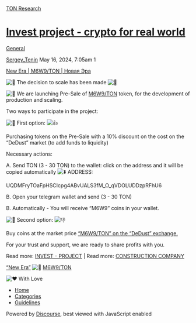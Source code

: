 [TON Research](/)

# [Invest project - crypto for real world](/t/invest-project-crypto-for-real-world/18262)

[General](/c/general/4) 

    

[Sergey\_Tenin](https://tonresear.ch/u/Sergey_Tenin)  May 16, 2024, 7:05am  1

[New Era | M6W9/TON | Новая Эра](http://t.me/InvestM6W9_bot)

![:pray:](https://tonresear.ch/images/emoji/twitter/pray.png?v=12 ":pray:") The decision to scale has been made ![:pray:](https://tonresear.ch/images/emoji/twitter/pray.png?v=12 ":pray:")

![:rocket:](https://tonresear.ch/images/emoji/twitter/rocket.png?v=12 ":rocket:") We are launching Pre-Sale of [M6W9/TON](https://app.leadteh.ru/w/bGM4f?k=gyax2pCR) token, for the development of production and scaling.

Two ways to participate in the project:

![:rocket:](https://tonresear.ch/images/emoji/twitter/rocket.png?v=12 ":rocket:") First option: ![:+1:](https://tonresear.ch/images/emoji/twitter/+1.png?v=12 ":+1:")

Purchasing tokens on the Pre-Sale with a 10% discount on the cost on the “DeDust” market (to add funds to liquidity)

Necessary actions:

A. Send TON (3 - 30 TON) to the wallet: click on the address and it will be copied automatically ![:arrow_down:](https://tonresear.ch/images/emoji/twitter/arrow_down.png?v=12 ":arrow_down:") ADDRESS:

UQDMFryTOaFpHSCIcpg4ABvUALS3fM\_O\_qVDOLUDDzpRFhU6

B. Open your telegram wallet and send (3 - 30 TON)

B. Automatically - You will receive “M6W9” coins in your wallet.

![:rocket:](https://tonresear.ch/images/emoji/twitter/rocket.png?v=12 ":rocket:") Second option: ![:-1:](https://tonresear.ch/images/emoji/twitter/-1.png?v=12 ":-1:")

Buy coins at the market price [“M6W9/TON” on the “DeDust” exchange.](https://app.leadteh.ru/w/bGM4f?k=gyax2pCR)

For your trust and support, we are ready to share profits with you.

Read more: [INVEST - PROJECT](http://t.me/InvestM6W9_bot) | Read more: [CONSTRUCTION COMPANY](http://t.me/M6W9_bot)

[“New Era”](https://app.leadteh.ru/w/bGM4f?k=gyax2pCR) ![:pray:](https://tonresear.ch/images/emoji/twitter/pray.png?v=12 ":pray:") [M6W9/TON](https://app.leadteh.ru/w/bGM4f?k=gyax2pCR)

![:heart:](https://tonresear.ch/images/emoji/twitter/heart.png?v=12 ":heart:") With Love

 

*   [Home](/)
*   [Categories](/categories)
*   [Guidelines](/guidelines)

Powered by [Discourse](https://www.discourse.org), best viewed with JavaScript enabled